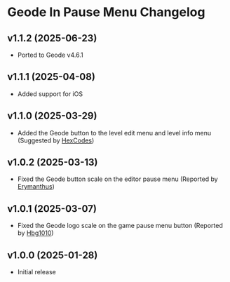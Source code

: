 # Geode In Pause Menu Changelog
## v1.1.2 (2025-06-23)
- Ported to Geode v4.6.1

## v1.1.1 (2025-04-08)
- Added support for iOS

## v1.1.0 (2025-03-29)
- Added the Geode button to the level edit menu and level info menu (Suggested by [HexCodes](user:16858187))

## v1.0.2 (2025-03-13)
- Fixed the Geode button scale on the editor pause menu (Reported by [Erymanthus](user:1941705))

## v1.0.1 (2025-03-07)
- Fixed the Geode logo scale on the game pause menu button (Reported by [Hbg1010](user:9115450))

## v1.0.0 (2025-01-28)
- Initial release